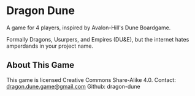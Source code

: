 Dragon Dune 
===========

A game for 4 players, inspired by Avalon-Hill's Dune Boardgame.

Formally Dragons, Usurpers, and Empires (DU&E),
but the internet hates amperdands in your project name.


About This Game
---------------
This game is licensed Creative Commons Share-Alike 4.0.
Contact: dragon.dune.game@gmail.com
Github: dragon-dune


